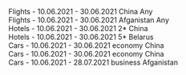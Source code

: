 Flights  - 10.06.2021 - 30.06.2021 China Any  
Flights  - 10.06.2021 - 30.06.2021 Afganistan Any  
Hotels   - 10.06.2021 - 30.06.2021 2* China  
Hotels   - 10.06.2021 - 30.06.2021 5* Belarus  
Cars     - 10.06.2021 - 30.06.2021 economy China  
Cars     - 10.06.2021 - 30.06.2021 economy China  
Cars     - 10.06.2021 - 28.07.2021 business Afganistan  
